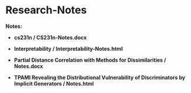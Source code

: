 # Research-Notes
**Notes:** 

* **cs231n / CS231n-Notes.docx**
* **Interpretability / Interpretability-Notes.html**

* **Partial Distance Correlation with Methods for Dissimilarities / Notes.docx**
* **TPAMI Revealing the Distributional Vulnerability of Discriminators by Implicit Generators / Notes.html**
